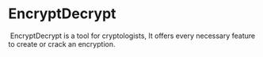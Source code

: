 # EncryptDecrypt
 EncryptDecrypt is a tool for cryptologists, It offers every necessary feature to create or crack an encryption.
